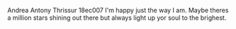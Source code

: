 Andrea Antony
Thrissur
18ec007
I'm happy just the way I am.
Maybe theres a million stars shining out there but always light up yor soul to the brighest.

